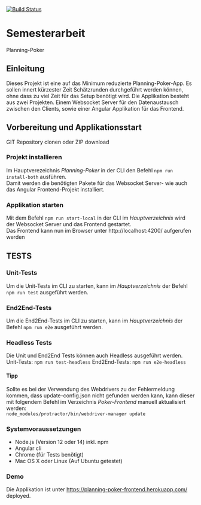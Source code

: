 [![Build Status](https://travis-ci.com/ibwgr/Planning-Poker.svg?branch=master)](https://travis-ci.com/ibwgr/Planning-Poker)

# Semesterarbeit
Planning-Poker

## Einleitung
Dieses Projekt ist eine auf das Minimum reduzierte Planning-Poker-App. Es sollen innert kürzester Zeit Schätzrunden durchgeführt werden können, ohne dass zu viel Zeit für das Setup benötigt wird. 
Die Applikation besteht aus zwei Projekten. Einem Websocket Server für den Datenaustausch zwischen den Clients, sowie einer Angular Applikation für das Frontend.

## Vorbereitung und Applikationsstart
GIT Repository clonen oder ZIP download

### Projekt installieren
Im Hauptverezeichnis *Planning-Poker* in der CLI den Befehl `npm run install-both` ausführen.   
Damit werden die benötigten Pakete für das Websocket Server- wie auch das Angular Frontend-Projekt installiert.

### Applikation starten
Mit dem Befehl `npm run start-local` in der CLI im *Hauptverzeichnis* wird der Websocket Server und das Frontend gestartet.   
Das Frontend kann nun im Browser unter http://localhost:4200/ aufgerufen werden


## TESTS
### Unit-Tests
Um die Unit-Tests im CLI zu starten, kann im *Hauptverzeichnis* der Befehl `npm run test` ausgeführt werden.   

### End2End-Tests
Um die End2End-Tests im CLI zu starten, kann im *Hauptverzeichnis* der Befehl `npm run e2e` ausgeführt werden.   

### Headless Tests
Die Unit und End2End Tests können auch Headless ausgeführt werden.   
Unit-Tests: `npm run test-headless`
End2End-Tests: `npm run e2e-headless`

#### Tipp
Sollte es bei der Verwendung des Webdrivers zu der Fehlermeldung kommen, dass update-config.json  nicht gefunden werden kann, kann dieser mit folgendem Befehl im Verzeichnis *Poker-Frontend* manuell aktualisiert werden:   
`node_modules/protractor/bin/webdriver-manager update`   


### Systemvoraussetzungen
- Node.js (Version 12 oder 14) inkl. npm
- Angular cli
- Chrome (für Tests benötigt)
- Mac OS X oder Linux (Auf Ubuntu getestet)   

### Demo
Die Applikation ist unter https://planning-poker-frontend.herokuapp.com/ deployed.   
